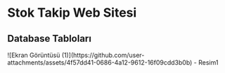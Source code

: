 <h1>Stok Takip Web Sitesi</h1>


<h2>Database Tabloları </h2>
![Ekran Görüntüsü (1)](https://github.com/user-attachments/assets/4f57dd41-0686-4a12-9612-16f09cdd3b0b)
- Resim1

